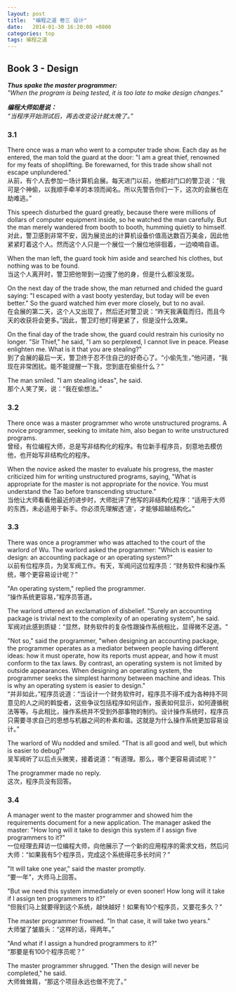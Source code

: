 ```yaml
---
layout: post
title:  "编程之道 卷三 设计"
date:   2014-01-30 16:20:00 +0800
categories: top
tags: 编程之道
---
```

## Book 3 - Design

***Thus spake the master programmer:**  
"When the program is being tested, it is too late to make design changes."*

***编程大师如是说：**  
“当程序开始测试后，再去改变设计就太晚了。”*

### 3.1

There once was a man who went to a computer trade show. Each day as he entered, the man told the guard at the door: "I am a great thief, renowned for my feats of shoplifting. Be forewarned, for this trade show shall not escape unplundered."  
从前，有个人去参加一场计算机会展。每天进门以前，他都对门口的警卫说：“我可是个神偷，以我顺手牵羊的本领而闻名。所以先警告你们一下，这次的会展也在劫难逃。”

This speech disturbed the guard greatly, because there were millions of dollars of computer equipment inside, so he watched the man carefully. But the man merely wandered from booth to booth, humming quietly to himself.  
对此，警卫感到非常不安，因为展览出的计算机设备价值高达数百万美金，因此他紧紧盯着这个人。然而这个人只是一个展位一个展位地徘徊着，一边喃喃自语。

When the man left, the guard took him aside and searched his clothes, but nothing was to be found.  
当这个人离开时，警卫把他带到一边搜了他的身，但是什么都没发现。

On the next day of the trade show, the man returned and chided the guard saying: "I escaped with a vast booty yesterday, but today will be even better." So the guard watched him ever more closely, but to no avail.  
在会展的第二天，这个人又出现了，然后还对警卫说：“昨天我满载而归，而且今天的收获将会更多。”因此，警卫盯他盯得更紧了，但是没什么效果。

On the final day of the trade show, the guard could restrain his curiosity no longer. "Sir Thief," he said, "I am so perplexed, I cannot live in peace. Please enlighten me. What is it that you are stealing?"  
到了会展的最后一天，警卫终于忍不住自己的好奇心了。“小偷先生，”他问道，“我现在非常困扰。能不能提醒一下我，您到底在偷些什么？”

The man smiled. "I am stealing ideas", he said.  
那个人笑了笑，说：“我在偷想法。”

### 3.2

There once was a master programmer who wrote unstructured programs. A novice programmer, seeking to imitate him, also began to write unstructured programs.  
曾经，有位编程大师，总是写非结构化的程序。有位新手程序员，刻意地去模仿他，也开始写非结构化的程序。

When the novice asked the master to evaluate his progress, the master criticized him for writing unstructured programs, saying, "What is appropriate for the master is not appropriate for the novice. You must understand the Tao before transcending structure."  
当他让大师看看他最近的进步时，大师批评了他写的非结构化程序：“适用于大师的东西，未必适用于新手。你必须先理解透‘道’，才能够超越结构化。”

### 3.3

There was once a programmer who was attached to the court of the warlord of Wu. The warlord asked the programmer: "Which is easier to design: an accounting package or an operating system?"  
以前有位程序员，为吴军阀工作。有天，军阀问这位程序员：“财务软件和操作系统，哪个更容易设计呢？”

"An operating system," replied the programmer.  
“操作系统更容易，”程序员答道。

The warlord uttered an exclamation of disbelief. "Surely an accounting package is trivial next to the complexity of an operating system", he said.  
军阀对此感到质疑：“显然，财务软件的复杂性跟操作系统相比，显得微不足道。"

"Not so," said the programmer, "when designing an accounting package, the programmer operates as a mediator between people having different ideas: how it must operate, how its reports must appear, and how it must conform to the tax laws. By contrast, an operating system is not limited by outside appearances. When designing an operating system, the programmer seeks the simplest harmony between machine and ideas. This is why an operating system is easier to design."  
“并非如此，”程序员说道：“当设计一个财务软件时，程序员不得不成为各种持不同意见的人之间的斡旋者，这些争议包括程序如何运作，报表如何显示，如何遵循税法等等。与此相比，操作系统并不受到外部事物的制约。设计操作系统时，程序员只需要寻求自己的思想与机器之间的朴素和谐。这就是为什么操作系统更加容易设计。”

The warlord of Wu nodded and smiled. "That is all good and well, but which is easier to debug?"  
吴军阀听了以后点头微笑，接着说道：“有道理。那么，哪个更容易调试呢？”

The programmer made no reply.  
这次，程序员没有回答。

### 3.4

A manager went to the master programmer and showed him the requirements document for a new application. The manager asked the master: "How long will it take to design this system if I assign five programmers to it?"  
一位经理去拜访一位编程大师，向他展示了一个新的应用程序的需求文档，然后问大师：“如果我有5个程序员，完成这个系统得花多长时间？”

"It will take one year," said the master promptly.  
“要一年”，大师马上回答。

"But we need this system immediately or even sooner! How long will it take if I assign ten programmers to it?"  
“但我们马上就要得到这个系统，越快越好！如果有10个程序员，又要花多久？”

The master programmer frowned. "In that case, it will take two years."  
大师皱了皱眉头：“这样的话，得两年。”

"And what if I assign a hundred programmers to it?"  
“那要是有100个程序员呢？”

The master programmer shrugged. "Then the design will never be completed," he said.  
大师耸耸肩，“那这个项目永远也做不完了。”
